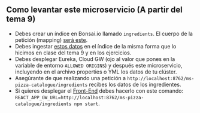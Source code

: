 ## Como levantar este microservicio (A partir del tema 9)

- Debes crear un índice en Bonsai.io llamado ``ingredients``. El cuerpo de la petición (mapping) [será este](https://github.com/UnirCs/back-end-pizza-catalogue/blob/master/ingredients_mapping.json).
- Debes ingestar [estos datos](https://github.com/UnirCs/back-end-pizza-catalogue/blob/master/ingredients_raw.json) en el índice de la misma forma que lo hicimos en clase del tema 9 y en los ejercicios.
- Debes desplegar Eureka, Cloud GW (ojo al valor que pones en la variable de entorno ``ALLOWED ORIGINS``) y después este microservicio, incluyendo en el archivo properties o YML los datos de tu clúster.
- Asegúrante de que realizando una petición a ``http://localhost:8762/ms-pizza-catalogue/ingredients`` recibes los datos de los ingredientes.
- Si quieres desplegar el [Front-End](https://github.com/UnirCs/front-end-pizza) debes hacerlo con este comando: ``REACT_APP_GW_URL=http://localhost:8762/ms-pizza-catalogue/ingredients npm start``.
